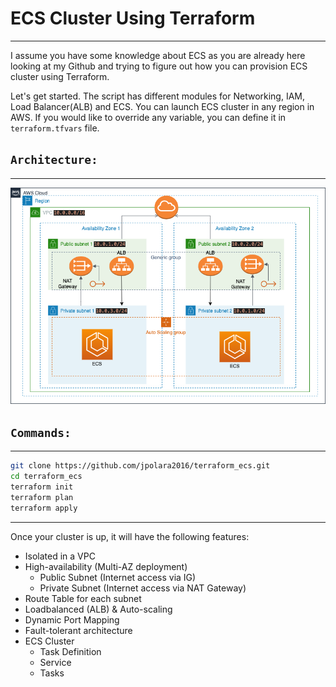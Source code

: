 # ECS Cluster Using Terraform 
---------
I assume you have some knowledge about ECS as you are already here looking at my Github and trying to figure out how you can provision ECS cluster using Terraform. 

Let's get started. The script has different modules for Networking, IAM, Load Balancer(ALB) and ECS. You can launch ECS cluster in any region in AWS. If you would like to override any variable, you can define it in `terraform.tfvars` file.  

## `Architecture:`
---------
![ECS Architecture](images/ecs_diagram.png)  

## `Commands:`
---------
```bash
git clone https://github.com/jpolara2016/terraform_ecs.git
cd terraform_ecs
terraform init
terraform plan
terraform apply
```
  
---------

Once your cluster is up, it will have the following features:

* Isolated in a VPC
* High-availability (Multi-AZ deployment)
    * Public Subnet (Internet access via IG)
    * Private Subnet (Internet access via NAT Gateway)
* Route Table for each subnet
* Loadbalanced (ALB) & Auto-scaling
* Dynamic Port Mapping
* Fault-tolerant architecture
* ECS Cluster
    * Task Definition
    * Service
    * Tasks



